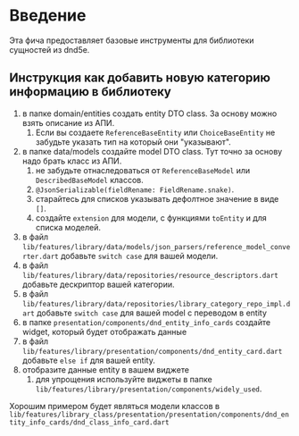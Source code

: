 # Введение
Эта фича предоставляет базовые инструменты для библиотеки сущностей из dnd5e. 

## Инструкция как добавить новую категорию информацию в библиотеку

1) в папке domain/entities создать entity DTO class. За основу можно взять описание из АПИ. 
   1) Если вы создаете `ReferenceBaseEntity` или `ChoiceBaseEntity` не забудьте указать тип на который они "указывают".
2) в папке data/models создайте model DTO class. Тут точно за основу надо брать класс из АПИ.
   1) не забудьте отнаследоваться от `ReferenceBaseModel` или `DescribedBaseModel` классов.
   2) `@JsonSerializable(fieldRename: FieldRename.snake)`.
   3) старайтесь для списков указывать дефолтное значение в виде `[]`.
   4) создайте `extension` для модели, с функциями `toEntity` и для списка моделей.
3) в файл `lib/features/library/data/models/json_parsers/reference_model_converter.dart` добавьте `switch case` для вашей модели.
4) в файл `lib/features/library/data/repositories/resource_descriptors.dart` добавьте дескриптор вашей категории.
5) в файл `lib/features/library/data/repositories/library_category_repo_impl.dart` добавьте `switch case` для вашей model с переводом в entity
6) в папке `presentation/components/dnd_entity_info_cards` создайте widget, который будет отображать данные
7) в файл `lib/features/library/presentation/components/dnd_entity_card.dart` добавьте `else if` для вашей entity.
8) отобразите данные entity в вашем виджете
   1) для упрощения используйте виджеты в папке `lib/features/library/presentation/components/widely_used`.

Хорошим примером будет являться модели классов в `lib/features/library_class/presentation/presentation/components/dnd_entity_info_cards/dnd_class_info_card.dart`